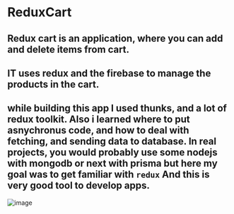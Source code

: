 # ReduxCart
## Redux cart is an application, where you can add and delete items from cart. 
## IT uses redux and the firebase to manage the products in the cart. 

## while building this app I used thunks, and a lot of redux toolkit. Also i learned where to put asnychronus code, and how to deal with fetching, and sending data to database. In real projects, you would probably use some nodejs with mongodb or next with prisma but here my goal was to get familiar with ```redux``` And this is very good tool to develop apps. 

![image](https://user-images.githubusercontent.com/78042518/177790863-25d2e484-1ed4-4bde-b847-7e06cef6bfb2.png)

